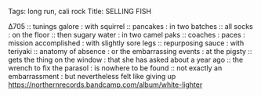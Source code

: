 Tags: long run, cali rock
Title: SELLING FISH
  
∆705 :: tunings galore : with squirrel :: pancakes : in two batches :: all socks : on the floor :: then sugary water : in two camel paks :: coaches : paces : mission accomplished : with slightly sore legs :: repurposing sauce : with teriyaki :: anatomy of absence : or the embarrassing events : at the pigsty :: gets the thing on the window : that she has asked about a year ago :: the wrench to fix the parasol : is nowhere to be found :: not exactly an embarrassment : but nevertheless felt like giving up
<https://northernrecords.bandcamp.com/album/white-lighter>
